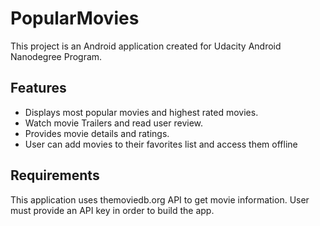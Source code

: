 # PopularMovies
This project is an Android application created for Udacity Android Nanodegree Program.

## Features
- Displays most popular movies and highest rated movies.
- Watch movie Trailers and read user review.
- Provides movie details and ratings.
- User can add movies to their favorites list and access them offline

## Requirements
This application uses themoviedb.org API to get movie information. User must provide an API key in order to build the app.
